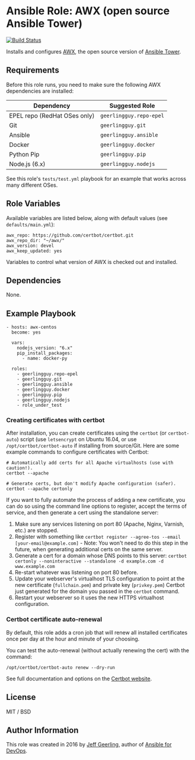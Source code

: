 # Ansible Role: AWX (open source Ansible Tower)

[![Build Status](https://travis-ci.org/geerlingguy/ansible-role-awx.svg?branch=master)](https://travis-ci.org/geerlingguy/ansible-role-awx)

Installs and configures [AWX](https://github.com/ansible/awx), the open source version of [Ansible Tower](https://www.ansible.com/tower).

## Requirements

Before this role runs, you need to make sure the following AWX dependencies are installed:

| Dependency                    | Suggested Role           |
| ----------------------------- | ------------------------ |
| EPEL repo (RedHat OSes only)  | `geerlingguy.repo-epel`  |
| Git                           | `geerlingguy.git`        |
| Ansible                       | `geerlingguy.ansible`    |
| Docker                        | `geerlingguy.docker`     |
| Python Pip                    | `geerlingguy.pip`        |
| Node.js (6.x)                 | `geerlingguy.nodejs`     |

See this role's `tests/test.yml` playbook for an example that works across many different OSes.

## Role Variables

Available variables are listed below, along with default values (see `defaults/main.yml`):

    awx_repo: https://github.com/certbot/certbot.git
    awx_repo_dir: "~/awx/"
    awx_version: devel
    awx_keep_updated: yes

Variables to control what version of AWX is checked out and installed.

## Dependencies

None.

## Example Playbook

    - hosts: awx-centos
      become: yes
    
      vars:
        nodejs_version: "6.x"
        pip_install_packages:
          - name: docker-py
    
      roles:
        - geerlingguy.repo-epel
        - geerlingguy.git
        - geerlingguy.ansible
        - geerlingguy.docker
        - geerlingguy.pip
        - geerlingguy.nodejs
        - role_under_test

### Creating certificates with certbot

After installation, you can create certificates using the `certbot` (or `certbot-auto`) script (use `letsencrypt` on Ubuntu 16.04, or use `/opt/certbot/certbot-auto` if installing from source/Git. Here are some example commands to configure certificates with Certbot:

    # Automatically add certs for all Apache virtualhosts (use with caution!).
    certbot --apache

    # Generate certs, but don't modify Apache configuration (safer).
    certbot --apache certonly

If you want to fully automate the process of adding a new certificate, you can do so using the command line options to register, accept the terms of service, and then generate a cert using the standalone server:

  1. Make sure any services listening on port 80 (Apache, Nginx, Varnish, etc.) are stopped.
  2. Register with something like `certbot register --agree-tos --email [your-email@example.com]`
    - Note: You won't need to do this step in the future, when generating additional certs on the same server.
  3. Generate a cert for a domain whose DNS points to this server: `certbot certonly --noninteractive --standalone -d example.com -d www.example.com`
  4. Re-start whatever was listening on port 80 before.
  5. Update your webserver's virtualhost TLS configuration to point at the new certificate (`fullchain.pem`) and private key (`privkey.pem`) Certbot just generated for the domain you passed in the `certbot` command.
  6. Restart your webserver so it uses the new HTTPS virtualhost configuration.

### Certbot certificate auto-renewal

By default, this role adds a cron job that will renew all installed certificates once per day at the hour and minute of your choosing.

You can test the auto-renewal (without actually renewing the cert) with the command:

    /opt/certbot/certbot-auto renew --dry-run

See full documentation and options on the [Certbot website](https://certbot.eff.org/).

## License

MIT / BSD

## Author Information

This role was created in 2016 by [Jeff Geerling](https://www.jeffgeerling.com/), author of [Ansible for DevOps](https://www.ansiblefordevops.com/).
